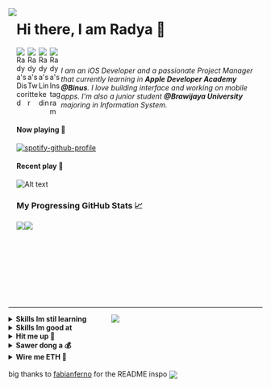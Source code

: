 <a href=""><img src="https://media.discordapp.net/attachments/726863508020658216/965274491603263628/giphy.gif" align="left" height="450" /></a>

<!---
Other Gifs
Initial height = 430
https://user-images.githubusercontent.com/57835412/140383106-67f3554b-86df-42b4-aa26-82840835db27.gif - Superman
https://i.giphy.com/media/Yc65Sk2Hwkzgk/giphy.webp -anime guy
https://i.giphy.com/media/1jgLDGD1Bn27e/giphy.webp - anime girl
https://media1.giphy.com/media/S9d1VcBNJVA4nUOLK4/giphy.webp?cid=ecf05e47h5ti88ngwxo9x1aa0uprw898kjst7yilab9td0b8&rid=giphy.webp&ct=s
-->

# Hi there, I am Radya 🦭

<a href="">
  <img align="left" alt="Radya's Discord" width="22px" src="https://raw.githubusercontent.com/peterthehan/peterthehan/master/assets/discord.svg" />
</a>
<a href="https://twitter.com/travisskrtt">
  <img align="left" alt="Radya's Twitter" width="22px" src="https://raw.githubusercontent.com/peterthehan/peterthehan/master/assets/twitter.svg" />
</a>
<a href="https://www.linkedin.com/in/radyafp/">
  <img align="left" alt="Radya's Linkedin" width="22px" src="https://raw.githubusercontent.com/peterthehan/peterthehan/master/assets/linkedin.svg" />
</a>
<a href="https://www.instagram.com/raadyaa/">
  <img align="left" alt="Radya's Instagram" width="22px" src="https://user-images.githubusercontent.com/57835412/153722208-5cc3550e-209d-439f-ab75-b16f6d8b94bb.png" />
</a>

<br/>

<!---######  I am a full-stack engineer with 3 years of professional experience in developing & designing. I love building scalable, cross-platform, decentralized apps, IoT systems & working on multimedia. I co-founded & help run Pattarai - a tech community. I’m currently pursuing my B. Tech in Information Technology at Loyola - ICAM College of Engineering and Technology.-->

###### I am an iOS Developer and a passionate Project Manager that currently learning in **Apple Developer Academy @Binus**. I love building interface and working on mobile apps. I'm also a junior student **@Brawijaya University** majoring in Information System.

#### Now playing 🎸
[![spotify-github-profile](https://spotify-github-profile.vercel.app/api/view?uid=21kub72dxx53fgpzvsub3ji2q&cover_image=true&theme=novatorem&bar_color=53b14f&bar_color_cover=false)](https://github.com/kittinan/spotify-github-profile)

#### Recent play 🎷
![Alt text](https://spotify-recently-played-readme.vercel.app/api?user=21kub72dxx53fgpzvsub3ji2q&count=2&width=500)



### My Progressing GitHub Stats 📈

<p style="display:flex;" align="left">
    <img src="http://github-readme-streak-stats.herokuapp.com?user=raadyaa&theme=blux&&background=0d1117&border=444" height="155">
    <img src="https://github-readme-stats.vercel.app/api?username=raadyaa&show_icons=true&title_color=018596&icon_color=00E1F7FF&bg_color=0d1117&text_color=FFF&border_color=444&count_private=true" height="155">
</p>

----- 

<a href="">
    <img src="https://media.giphy.com/media/ZFRJj56vsCM85MYpEO/giphy.gif" align="right" width="300" />
</a>

<details>
  <summary><b>Skills Im stil learning</b></summary>
  <br/>
  
  ![Javascript](https://img.shields.io/badge/-Javascript-black?style=plastic&logo=javascript)
  ![Python](https://img.shields.io/badge/-Python-black?style=plastic&logo=Python)
  ![Php](https://img.shields.io/badge/-php-black?style=plastic&logo=php)
  ![Git](https://img.shields.io/badge/-Git-black?style=plastic&logo=git)
  ![Web3](https://img.shields.io/badge/-Web3-black?style=plastic&logo=blockchain)
  ![React](https://img.shields.io/badge/-React-black?style=plastic&logo=react)
  ![Next.js](https://img.shields.io/badge/-Next.JS-black?style=plastic&logo=Next.js)
  ![Node.JS](https://img.shields.io/badge/-Node.JS-black?style=plastic&logo=Node.js)
  
  
</details>

<details>
  <summary><b>Skills Im good at</b></summary>
  <br/>
  
  ![Bootstrap](https://img.shields.io/badge/-Bootstrap-black?style=plastic&logo=bootstrap)
  ![Tailwind](https://img.shields.io/badge/-Tailwind-black?style=plastic&logo=tailwindcss)
  ![figma](https://img.shields.io/badge/-figma-black?style=plastic&logo=figma)
  ![illustrator](https://img.shields.io/badge/-illustrator-black?style=plastic&logo=adobe)
  
  
</details>

<details>
  <summary><b>Hit me up 🤝</b></summary>
  <br/>
  Reach me out at <a href="mailto:radyafarrel@gmail.com">radyafarrel@gmail.com</a>.
  Looking forward for any opportunity to learn and collaborate!
</details>

<details>
  <summary><b>Sawer dong a 💰 </b></summary>
  <div align="left">
    <br/>
    <a href="https://saweria.co/radya" target="_blank"><img src="sawer.png" alt="Buy Me A Coffee" height="60px" width="217px" ></a>
  </div>
</details>

<details>
  <summary><b>Wire me ETH 💎</b></summary>
  <br/> 
   
  ```
   0x382d4221b76Afaa165A2EC529370879643E66b99
  ```
 
</details>


<br/>
big thanks to <a href="https://github.com/fabianferno/fabianferno" target="_blank">fabianferno</a> for the README inspo
<img src="https://komarev.com/ghpvc/?username=raadyaa&color=green" align="center"/>


